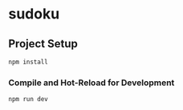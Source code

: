 # sudoku


## Project Setup

```sh
npm install
```

### Compile and Hot-Reload for Development

```sh
npm run dev
```
